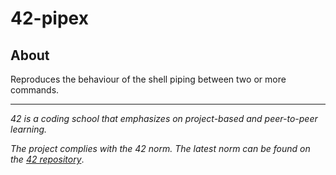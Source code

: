 # 42-pipex

## About
Reproduces the behaviour of the shell piping between two or more commands.

<!--
## Getting started
### Prerequisites
### Installation
-->

<!--## Usage-->
<!--## Roadmap-->
<!--## Contributing-->
<!--## License-->
<!--## Contact-->
<!--## Aknowledgements-->

---
*42 is a coding school that emphasizes on project-based and peer-to-peer learning.*

*The project complies with the 42 norm. The latest norm can be found on the [42 repository](https://github.com/42School/norminette/tree/master/pdf)*.